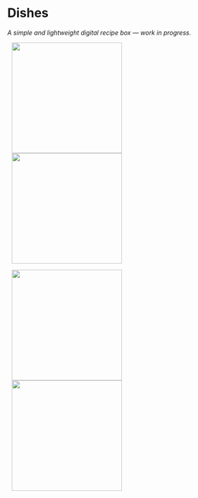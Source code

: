 # Dishes

_A simple and lightweight digital recipe box — work in progress._

<p>
  <img width="250" src="https://github.com/user-attachments/assets/3cdbc4ac-4925-4960-a256-3d3e1326722a" hspace="10" >
  <img width="250" src="https://github.com/user-attachments/assets/7f0bf915-21cd-4805-9f3c-8763920c9e87" hspace="10" >
  <p>
  <img width="250" src="https://github.com/user-attachments/assets/c6f8d479-6a89-4354-add3-2a14dc91cf38" hspace="10" >
  <img width="250" src="https://github.com/user-attachments/assets/d780f4b1-d303-4f38-ae0d-39dc3e4f92d1" hspace="10" >
</p>

